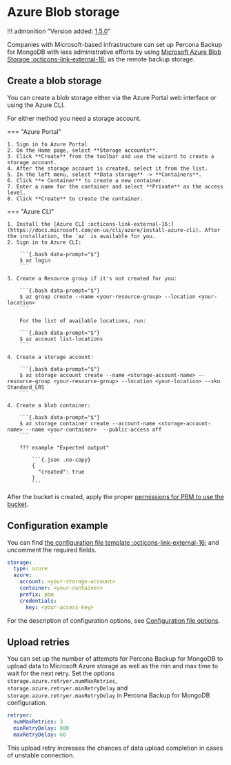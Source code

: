 # Azure Blob storage

!!! admonition "Version added: [1.5.0](../release-notes/1.5.0.md)"

Companies with Microsoft-based infrastructure can set up Percona Backup for MongoDB with less administrative efforts by using [Microsoft Azure Blob Storage :octicons-link-external-16:](https://docs.microsoft.com/en-us/azure/storage/blobs/storage-blobs-introduction) as the remote backup storage.
 
## Create a blob storage

You can create a blob storage either via the Azure Portal web interface or using the Azure CLI.

For either method you need a storage account.

=== "Azure Portal"

    1. Sign in to Azure Portal
    2. On the Home page, select **Storage accounts**.
    3. Click **Create** from the toolbar and use the wizard to create a storage account.
    4. After the storage account is created, select it from the list.
    5. In the left menu, select **Data storage** -> **Containers**.
    6. Click **+ Container** to create a new container.
    7. Enter a name for the container and select **Private** as the access level.
    8. Click **Create** to create the container.

=== "Azure CLI"

    1. Install the [Azure CLI :octicons-link-external-16:](https://docs.microsoft.com/en-us/cli/azure/install-azure-cli). After the installation, the `az` is available for you.
    2. Sign in to Azure CLI:

        ```{.bash data-prompt="$"}
        $ az login
        ```

    3. Create a Resource group if it's not created for you:

        ```{.bash data-prompt="$"}
        $ az group create --name <your-resource-group> --location <your-location>
        ```

        For the list of available locations, run:

        ```{.bash data-prompt="$"}
        $ az account list-locations
        ```

    4. Create a storage account:

        ```{.bash data-prompt="$"}
        $ az storage account create --name <storage-account-name> --resource-group <your-resource-group> --location <your-location> --sku Standard_LRS
        ```

    4. Create a blob container:

        ```{.bash data-prompt="$"}
        $ az storage container create --account-name <storage-account-name> --name <your-container>  --public-access off
        ```

        ??? example "Expected output"

            ```{.json .no-copy}
            {
              "created": true
            }
            ```

After the bucket is created, apply the proper [permissions for PBM to use the bucket](storage-configuration.md#permissions-setup).

## Configuration example

You can find [the configuration file template :octicons-link-external-16:](https://github.com/percona/percona-backup-mongodb/blob/v{{release}}/packaging/conf/pbm-conf-reference.yml) and uncomment the required fields.

```yaml
storage:
  type: azure
  azure:
    account: <your-storage-account>
    container: <your-container>
    prefix: pbm
    credentials:
      key: <your-access-key>
```

For the description of configuration options, see [Configuration file options](../reference/configuration-options.md).


## Upload retries 

You can set up the number of attempts for Percona Backup for MongoDB to upload data to Microsoft Azure storage as well as the min and max time to wait for the next retry. Set the options `storage.azure.retryer.numMaxRetries`, `storage.azure.retryer.minRetryDelay` and `storage.azure.retryer.maxRetryDelay` in Percona Backup for MongoDB configuration.

```yaml
retryer:
  numMaxRetries: 3
  minRetryDelay: 800
  maxRetryDelay: 60
```

This upload retry increases the chances of data upload completion in cases of unstable connection.